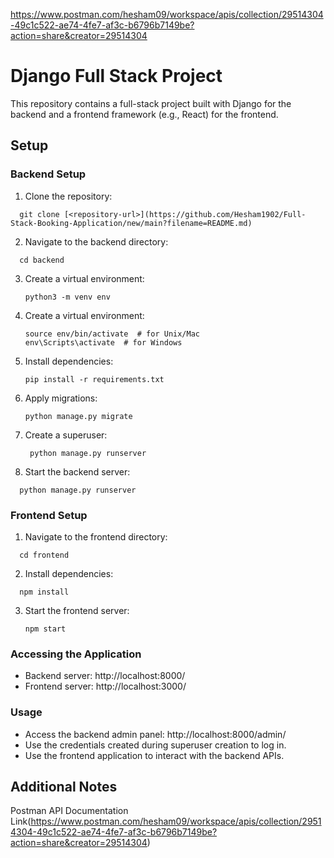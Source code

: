 https://www.postman.com/hesham09/workspace/apis/collection/29514304-49c1c522-ae74-4fe7-af3c-b6796b7149be?action=share&creator=29514304

# Django Full Stack Project

This repository contains a full-stack project built with Django for the backend and a frontend framework (e.g., React) for the frontend.

## Setup

### Backend Setup

1. Clone the repository:

```
  git clone [<repository-url>](https://github.com/Hesham1902/Full-Stack-Booking-Application/new/main?filename=README.md)
```

2. Navigate to the backend directory:
   
  ```
    cd backend
  ```
3. Create a virtual environment:

   ```
   python3 -m venv env
   ```
   
4. Create a virtual environment:

   ```
   source env/bin/activate  # for Unix/Mac
   env\Scripts\activate  # for Windows
   ```
   
5. Install dependencies:

   ```
   pip install -r requirements.txt
   ```
6. Apply migrations:

   ```
   python manage.py migrate
   ```
   
7. Create a superuser:
   ```
    python manage.py runserver
   ```

9. Start the backend server:
```
  python manage.py runserver
```


### Frontend Setup

1. Navigate to the frontend directory:

```
  cd frontend
```

2. Install dependencies:
   
  ```
    npm install
  ```
3. Start the frontend server:

   ```
   npm start
   ```

### Accessing the Application
- Backend server: http://localhost:8000/
- Frontend server: http://localhost:3000/

### Usage
- Access the backend admin panel: http://localhost:8000/admin/
- Use the credentials created during superuser creation to log in.
- Use the frontend application to interact with the backend APIs.


## Additional Notes

Postman API Documentation Link(https://www.postman.com/hesham09/workspace/apis/collection/29514304-49c1c522-ae74-4fe7-af3c-b6796b7149be?action=share&creator=29514304)
